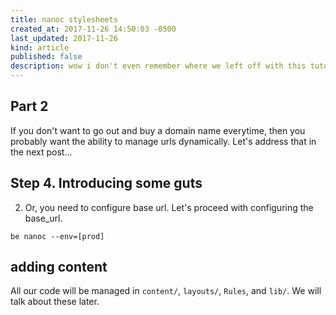 ```yaml
---
title: nanoc stylesheets
created_at: 2017-11-26 14:50:03 -0500
last_updated: 2017-11-26
kind: article
published: false
description: wow i don't even remember where we left off with this tutorial.
---
```


## Part 2

If you don't want to go out and buy a domain name everytime, then you probably want the ability to manage urls dynamically. Let's address that in the next post...

<!-- be nanoc --env=[prod]

# problem -
- stylesheets / dynamic paths

1. nanoc.yaml comes as a @config
2. need an env variable
3. build some link_to helpers for stylesheets
4. how to deploy with nanoc stylesheets -->

<!-- more -->

## Step 4. Introducing some guts

2. Or, you need to configure base url. Let's proceed with configuring the base_url.


`be nanoc --env=[prod]`

## adding content

All our code will be managed in `content/`, `layouts/`, `Rules`, and `lib/`. We will talk about these later.
